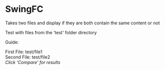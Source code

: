 # SwingFC
Takes two files and display if they are both contain the same content or not

Test with files from the 'test' folder directory

Guide:

First File: test/file1<br>
Second File: test/file2<br>
*Click 'Compare' for results*
